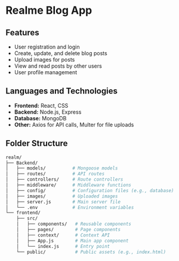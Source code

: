 # Realme Blog App

## Features

- User registration and login
- Create, update, and delete blog posts
- Upload images for posts
- View and read posts by other users
- User profile management

## Languages and Technologies

- **Frontend:** React, CSS
- **Backend:** Node.js, Express
- **Database:** MongoDB
- **Other:** Axios for API calls, Multer for file uploads

## Folder Structure
```bash
realm/
├── Backend/
│   ├── models/          # Mongoose models
│   ├── routes/          # API routes
│   ├── controllers/     # Route controllers
│   ├── middleware/      # Middleware functions
│   ├── config/          # Configuration files (e.g., database)
│   ├── images/          # Uploaded images
│   ├── server.js        # Main server file
│   └── .env             # Environment variables
└── frontend/
    ├── src/
    │   ├── components/   # Reusable components
    │   ├── pages/        # Page components
    │   ├── context/      # Context API
    │   ├── App.js        # Main app component
    │   └── index.js      # Entry point
    └── public/           # Public assets (e.g., index.html)
```
